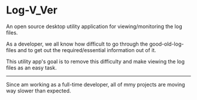 # Log-V_Ver
An open source desktop utility application for viewing/monitoring the log files.


As a developer, we all know how difficult to go through the good-old-log-files and to get out the required/essential information out of it.

This utility app's goal is to remove this difficulty and make viewing the log files as an easy task.


---
Since am working as a full-time developer, all of mmy projects are moving way slower than expected.

